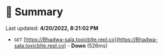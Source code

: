 # 📖 Summary
Last updated: **4/20/2022, 8:21:02 PM**

- `GET` [https://Bhadwa-sala.toxicblte.repl.co](https://Bhadwa-sala.toxicblte.repl.co) - **Down** (526ms)
